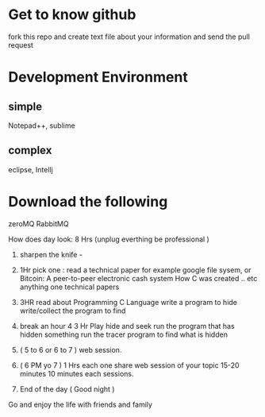 # Get to know github
fork this repo and create text file about your information and send the pull request
# Development Environment
 ## simple 
  Notepad++, sublime 
 ## complex
  eclipse, Intellj
  
# Download the following 
  zeroMQ
  RabbitMQ
  
  
  How does day look: 8 Hrs 
  (unplug everthing be professional )
   
  1. sharpen the knife - 
   1. 1Hr pick one : read a technical paper
       for example google file sysem, or 
       Bitcoin: A peer-to-peer electronic cash system
       How C was created .. etc anything one technical papers
       
   2. 3HR read about Programming C Language 
       write a program to hide
       write/collect the program to find 
       
        
   3.  break an hour 
   4  3 Hr Play hide and seek
      run the program that has hidden something
      run the tracer program to find what is hidden
      
   5. ( 5 to 6 or 6 to 7 ) web session.
   5. ( 6 PM yo 7 ) 1 Hrs each one share web session of 
      your topic 15-20 minutes
      10 minutes each sessions.
   6. End of the day ( Good night )

Go and enjoy the life with friends and family 
   
   
      
   
   
  
  

